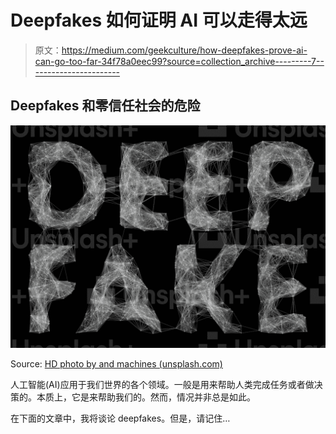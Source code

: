 # Deepfakes 如何证明 AI 可以走得太远

> 原文：<https://medium.com/geekculture/how-deepfakes-prove-ai-can-go-too-far-34f78a0eec99?source=collection_archive---------7----------------------->

## Deepfakes 和零信任社会的危险

![](img/c276dd9b14a2197c61c74c85ed446632.png)

Source: [HD photo by and machines (unsplash.com)](https://unsplash.com/photos/tNWwqtzpgDo)

人工智能(AI)应用于我们世界的各个领域。一般是用来帮助人类完成任务或者做决策的。本质上，它是来帮助我们的。然而，情况并非总是如此。

在下面的文章中，我将谈论 deepfakes。但是，请记住…